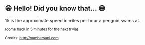 ## :smile: Hello! Did you know that... :smile:
15 is the approximate speed in miles per hour a penguin swims at.

<sup>(come back in 5 minutes for the next trivia)</sup>


<sup>Credits: http://numbersapi.com</sup>

